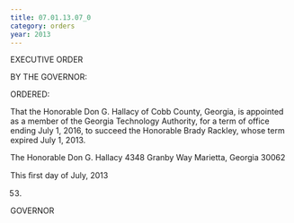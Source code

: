 ```yaml
---
title: 07.01.13.07_0
category: orders
year: 2013
---
```

 

EXECUTIVE ORDER

BY THE GOVERNOR:

ORDERED:

That the Honorable Don G. Hallacy of Cobb County, Georgia, is
appointed as a member of the Georgia Technology Authority, for a
term of office ending July 1, 2016, to succeed the Honorable Brady
Rackley, whose term expired July 1, 2013.

The Honorable Don G. Hallacy
4348 Granby Way
Marietta, Georgia 30062

This ﬁrst day of July, 2013

53)

GOVERNOR

